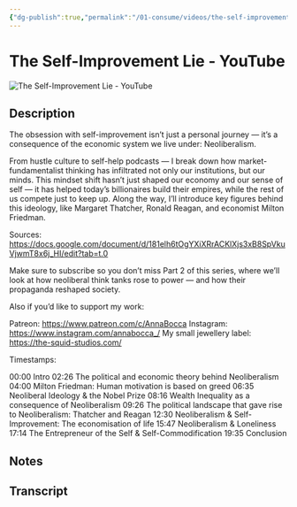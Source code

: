```yaml
---
{"dg-publish":true,"permalink":"/01-consume/videos/the-self-improvement-lie-you-tube/","title":"The Self-Improvement Lie - YouTube"}
---
```


# The Self-Improvement Lie - YouTube

![The Self-Improvement Lie - YouTube](https://www.youtube.com/watch?v=TANEzcjNDvc)

## Description

The obsession with self-improvement isn’t just a personal journey — it’s a consequence of the economic system we live under: Neoliberalism. 

From hustle culture to self-help podcasts — I break down how market-fundamentalist thinking has infiltrated not only our institutions, but our minds. This mindset shift hasn’t just shaped our economy and our sense of self — it has helped today’s billionaires build their empires, while the rest of us compete just to keep up. Along the way, I’ll introduce key figures behind this ideology, like Margaret Thatcher, Ronald Reagan, and economist Milton Friedman.

Sources: https://docs.google.com/document/d/181elh6tOgYXiXRrACKlXjs3xB8SpVkuVjwmT8x6j_HI/edit?tab=t.0

Make sure to subscribe so you don’t miss Part 2 of this series, where we’ll look at how neoliberal think tanks rose to power — and how their propaganda reshaped society.

Also if you’d like to support my work: 

Patreon: https://www.patreon.com/c/AnnaBocca
Instagram: https://www.instagram.com/annabocca_/
My small jewellery label: https://the-squid-studios.com/

Timestamps: 

00:00 Intro
02:26 The political and economic theory behind Neoliberalism
04:00 Milton Friedman: Human motivation is based on greed
06:35 Neoliberal Ideology & the Nobel Prize
08:16 Wealth Inequality as a consequence of Neoliberalism
09:26 The political landscape that gave rise to Neoliberalism: Thatcher and Reagan
12:30 Neoliberalism & Self-Improvement: The economisation of life
15:47 Neoliberalism & Loneliness
17:14 The Entrepreneur of the Self & Self-Commodification
19:35 Conclusion

## Notes

## Transcript

